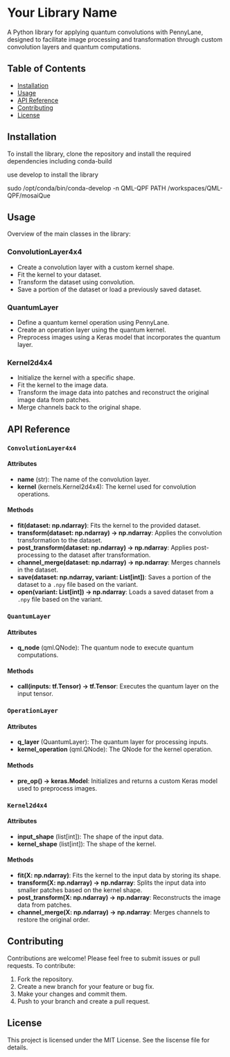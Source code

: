 # Your Library Name

A Python library for applying quantum convolutions with PennyLane, designed to facilitate image processing and transformation through custom convolution layers and quantum computations.

## Table of Contents

- [Installation](#installation)
- [Usage](#usage)
- [API Reference](#api-reference)
- [Contributing](#contributing)
- [License](#license)

## Installation

To install the library, clone the repository and install the required dependencies including conda-build

use develop to install the library

sudo /opt/conda/bin/conda-develop -n QML-QPF PATH /workspaces/QML-QPF/mosaiQue

## Usage

Overview of the main classes in the library:

### ConvolutionLayer4x4

- Create a convolution layer with a custom kernel shape.
- Fit the kernel to your dataset.
- Transform the dataset using convolution.
- Save a portion of the dataset or load a previously saved dataset.

### QuantumLayer

- Define a quantum kernel operation using PennyLane.
- Create an operation layer using the quantum kernel.
- Preprocess images using a Keras model that incorporates the quantum layer.

### Kernel2d4x4

- Initialize the kernel with a specific shape.
- Fit the kernel to the image data.
- Transform the image data into patches and reconstruct the original image data from patches.
- Merge channels back to the original shape.

## API Reference

### `ConvolutionLayer4x4`

#### Attributes
- **name** (str): The name of the convolution layer.
- **kernel** (kernels.Kernel2d4x4): The kernel used for convolution operations.

#### Methods
- **fit(dataset: np.ndarray)**: Fits the kernel to the provided dataset.
- **transform(dataset: np.ndarray) -> np.ndarray**: Applies the convolution transformation to the dataset.
- **post_transform(dataset: np.ndarray) -> np.ndarray**: Applies post-processing to the dataset after transformation.
- **channel_merge(dataset: np.ndarray) -> np.ndarray**: Merges channels in the dataset.
- **save(dataset: np.ndarray, variant: List[int])**: Saves a portion of the dataset to a `.npy` file based on the variant.
- **open(variant: List[int]) -> np.ndarray**: Loads a saved dataset from a `.npy` file based on the variant.

### `QuantumLayer`

#### Attributes
- **q_node** (qml.QNode): The quantum node to execute quantum computations.

#### Methods
- **call(inputs: tf.Tensor) -> tf.Tensor**: Executes the quantum layer on the input tensor.

### `OperationLayer`

#### Attributes
- **q_layer** (QuantumLayer): The quantum layer for processing inputs.
- **kernel_operation** (qml.QNode): The QNode for the kernel operation.

#### Methods
- **pre_op() -> keras.Model**: Initializes and returns a custom Keras model used to preprocess images.

### `Kernel2d4x4`

#### Attributes
- **input_shape** (list[int]): The shape of the input data.
- **kernel_shape** (list[int]): The shape of the kernel.

#### Methods
- **fit(X: np.ndarray)**: Fits the kernel to the input data by storing its shape.
- **transform(X: np.ndarray) -> np.ndarray**: Splits the input data into smaller patches based on the kernel shape.
- **post_transform(X: np.ndarray) -> np.ndarray**: Reconstructs the image data from patches.
- **channel_merge(X: np.ndarray) -> np.ndarray**: Merges channels to restore the original order.

## Contributing

Contributions are welcome! Please feel free to submit issues or pull requests. To contribute:

1. Fork the repository.
2. Create a new branch for your feature or bug fix.
3. Make your changes and commit them.
4. Push to your branch and create a pull request.

## License

This project is licensed under the MIT License. See the liscense file for details.
